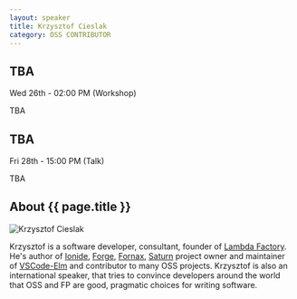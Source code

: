 ```yaml
---
layout: speaker
title: Krzysztof Cieslak
category: OSS CONTRIBUTOR
---
```


<div class="row">
    <div class="col-md-6">
        <div class="speaker-talk">
            <div class="section-head">
                <h2 class="header-title">TBA</h2>
                    <p class="header-desc">Wed 26th - 02:00 PM (Workshop)</p>
            </div>
            <div>
                <p>
                    TBA
                </p>
            </div>
        </div>
    </div>
    <div class="col-md-6">
        <div class="speaker-talk">
            <div class="section-head">
                <h2 class="header-title">TBA</h2>
                    <p class="header-desc">Fri 28th - 15:00 PM (Talk)</p>
            </div>
            <div>
                <p>
                    TBA
                </p>
            </div>
        </div>
    </div>
</div><!-- /.row -->
<div class="row">
    <div class="col-md-12">
        <div class="speaker-about">
            <div class="section-head">
                <h2 class="header-title">About {{ page.title }}</h2>
                <p class="header-desc">
                    <a href="https://twitter.com/k_cieslak"><i class="fab fa-twitter"></i></a>
					<a href="https://github.com/Krzysztof-Cieslak"><i class="fab fa-github-alt"></i></a>	<a href="http://www.kcieslak.io/"><i class="fas fa-rss"></i></a>
                </p>					
            </div>
            <div class="row">
                <div class="col-md-2">
                    <img src="{{ site.baseurl }}public/assets/speakers/2018/krzysztof-cieslak.jpg" alt="Krzysztof Cieslak" />
                </div>
                <div class="col-md-10">
                    <p>
                        Krzysztof is a software developer, consultant, founder of <a href="http://lambdafactory.io" target="_blank">Lambda Factory</a>. He's author of <a href="http://ionide.io/" target="_blank">Ionide</a>, <a href="http://forge.run" target="_blank">Forge</a>, <a href="https://gitlab.com/Krzysztof-Cieslak/Fornax" target="_blank">Fornax</a>, <a href="https://github.com/SaturnFramework/Saturn" target="_blank">Saturn</a> project owner and maintainer of <a href="https://marketplace.visualstudio.com/items?itemName=sbrink.elm" target="_blank">VSCode-Elm</a> and contributor to many OSS projects. Krzysztof is also an international speaker, that tries to convince developers around the world that OSS and FP are good, pragmatic choices for writing software.
                    </p>
                </div>
            </div>       
        </div>
    </div>
</div>